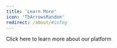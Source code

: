 ```yaml
---
title: 'Learn More'
icon: 'TbArrowsRandom'
redirect: /about/#infog
---
```


Click here to learn more about our platform